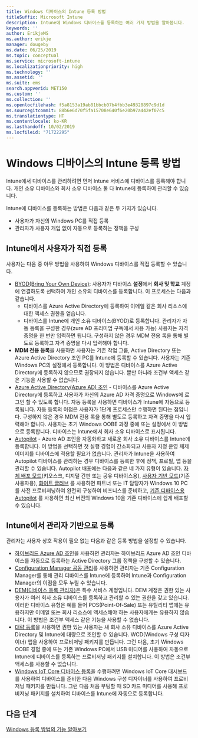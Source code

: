 ```yaml
---
title: Windows 디바이스의 Intune 등록 방법
titleSuffix: Microsoft Intune
description: Intune에 Windows 디바이스를 등록하는 여러 가지 방법을 알아봅니다.
keywords: ''
author: ErikjeMS
ms.author: erikje
manager: dougeby
ms.date: 06/25/2019
ms.topic: conceptual
ms.service: microsoft-intune
ms.localizationpriority: high
ms.technology: ''
ms.assetid: ''
ms.suite: ems
search.appverid: MET150
ms.custom: ''
ms.collection: ''
ms.openlocfilehash: f5a8153a19ab81bbcb07b4fbb3e49328897c9d1d
ms.sourcegitcommit: 88b6e6d70f5fa15708e640f6e20b97a442ef07c5
ms.translationtype: HT
ms.contentlocale: ko-KR
ms.lasthandoff: 10/02/2019
ms.locfileid: "71722295"
---
```

# <a name="intune-enrollment-methods-for-windows-devices"></a>Windows 디바이스의 Intune 등록 방법

Intune에서 디바이스를 관리하려면 먼저 Intune 서비스에 디바이스를 등록해야 합니다. 개인 소유 디바이스와 회사 소유 디바이스 둘 다 Intune에 등록하여 관리할 수 있습니다. 

Intune에 디바이스를 등록하는 방법은 다음과 같은 두 가지가 있습니다.
- 사용자가 자신의 Windows PC를 직접 등록 
- 관리자가 사용자 개입 없이 자동으로 등록하는 정책을 구성

## <a name="user-self-enrollment-in-intune"></a>Intune에서 사용자가 직접 등록

사용자는 다음 중 아무 방법을 사용하여 Windows 디바이스를 직접 등록할 수 있습니다.

- [BYOD(Bring Your Own Device)](https://docs.microsoft.com/intune-user-help/enroll-windows-10-device): 사용자가 디바이스 **설정**에서 **회사 및 학교** 계정에 연결하도록 선택하여 개인 소유의 디바이스를 등록합니다. 이 프로세스는 다음과 같습니다.
  - 디바이스를 Azure Active Directory에 등록하여 이메일 같은 회사 리소스에 대한 액세스 권한을 얻습니다.
  - 디바이스를 Intune에 개인 소유 디바이스(BYOD)로 등록합니다.
관리자가 자동 등록을 구성한 경우(zure AD 프리미엄 구독에서 사용 가능) 사용자는 자격 증명을 한 번만 입력하면 됩니다. 구성하지 않은 경우 MDM 전용 록을 통해 별도로 등록하고 자격 증명을 다시 입력해야 합니다.  
- **MDM 전용 등록**을 사용하면 사용자는 기존 작업 그룹, Active Directory 또는 Azure Active Directory 조인 PC를 Intune에 등록할 수 있습니다. 사용자는 기존 Windows PC의 설정에서 등록합니다. 이 방법은 디바이스를 Azure Active Directory에 등록하지 않으므로 권장되지 않습니다. 뿐만 아니라 조건부 액세스 같은 기능을 사용할 수 없습니다.
- [Azure Active Directory(Azure AD) 조인](https://docs.microsoft.com/azure/active-directory/user-help/user-help-join-device-on-network) - 디바이스를 Azure Active Directory에 등록하고 사용자가 자신의 Azure AD 자격 증명으로 Windows에 로그인 할 수 있도록 합니다. 자동 등록을 사용하면 디바이스가 Intune에 자동으로 등록됩니다. 자동 등록의 이점은 사용자가 1단계 프로세스만 수행하면 된다는 점입니다. 구성하지 않은 경우 MDM 전용 록을 통해 별도로 등록하고 자격 증명을 다시 입력해야 합니다. 사용자는 초기 Windows OOBE 과정 중에 또는 설정에서 이 방법으로 등록합니다. 디바이스는 Intune에서 회사 소유 디바이스로 표시됩니다.
- [Autopilot](enrollment-autopilot.md) - Azure AD 조인을 자동화하고 새로운 회사 소유 디바이스를 Intune에 등록합니다. 이 방법을 선택하면 첫 실행 경험이 간소화되고 사용자 지정 운영 체제 이미지를 디바이스에 적용할 필요가 없습니다. 관리자가 Intune을 사용하여 Autopilot 디바이스를 관리하는 경우 디바이스를 등록한 후에 정책, 프로필, 앱 등을 관리할 수 있습니다.  Autopilot 배포에는 다음과 같은 네 가지 유형이 있습니다. [자체 배포 모드](https://docs.microsoft.com/windows/deployment/windows-autopilot/self-deploying)(키오스크, 디지털 간판 또는 공유 디바이스용), [사용자 기반 모드](https://docs.microsoft.com/windows/deployment/windows-autopilot/user-driven)(기존 사용자용), [화이트 글러브](https://docs.microsoft.com/windows/deployment/windows-autopilot/white-glove) 를 사용하면 파트너 또는 IT 담당자가 Windows 10 PC를 사전 프로비저닝하여 완전히 구성하여 비즈니스를 준비하고, [기존 디바이스용 Autopilot](https://docs.microsoft.com/windows/deployment/windows-autopilot/existing-devices) 를 사용하면 최신 버전의 Windows 10을 기존 디바이스에 쉽게 배포할 수 있습니다.

## <a name="administrator-based-enrollment-in-intune"></a>Intune에서 관리자 기반으로 등록

관리자는 사용자 상호 작용이 필요 없는 다음과 같은 등록 방법을 설정할 수 있습니다.

- [하이브리드 Azure AD 조인](https://docs.microsoft.com/windows/client-management/mdm/enroll-a-windows-10-device-automatically-using-group-policy)을 사용하면 관리자는 하이브리드 Azure AD 조인 디바이스를 자동으로 등록하는 Active Directory 그룹 정책을 구성할 수 있습니다. 
- [Configuration Manager 공동 관리](https://docs.microsoft.com/sccm/comanage/overview)를 사용하면 관리자는 기존 Configuration Manager를 통해 관리 디바이스를 Intune에 등록하여 Intune과 Configuration Manager의 이점을 모두 누릴 수 있습니다. 
- [DEM(디바이스 등록 관리자)](device-enrollment-manager-enroll.md)은 특수 서비스 계정입니다. DEM 계정은 권한 있는 사용자가 여러 회사 소유 디바이스를 등록하고 관리할 수 있는 권한을 갖고 있습니다. 이러한 디바이스 유형은 예를 들어 POS(Point-Of-Sale) 또는 유틸리티 앱에는 유용하지만 이메일 또는 회사 리소스에 액세스해야 하는 사용자에게는 유용하지 않습니다. 이 방법은 조건부 액세스 같은 기능을 사용할 수 없습니다. 
- [대량 등록](../windows-bulk-enroll.md)을 사용하면 권한 있는 사용자는 새 회사 소유 디바이스를 Azure Active Directory 및 Intune에 대량으로 조인할 수 있습니다. WCD(Windows 구성 디자이너) 앱을 사용하여 프로비저닝 패키지를 만듭니다. 그런 다음, 초기 Windows OOBE 경험 중에 또는 기존 Windows PC에서 USB 미디어를 사용하여 자동으로 Intune에 디바이스를 등록하는 프로비저닝 패키지를 설치합니다. 이 방법은 조건부 액세스를 사용할 수 없습니다. 
- [Windows IoT Core 디바이스 등록](https://docs.microsoft.com/windows/iot-core/manage-your-device/intunedeviceenrollment)을 수행하려면 Windows IoT Core 대시보드를 사용하여 디바이스를 준비한 다음 Windows 구성 디자이너를 사용하여 프로비저닝 패키지를 만듭니다. 그런 다음 처음 부팅할 때 SD 카드 미디어를 사용해 프로비저닝 패키지를 설치하여 디바이스를 Intune에 자동으로 등록합니다.

## <a name="next-steps"></a>다음 단계

[Windows 등록 방법의 기능 알아보기](enrollment-method-capab.md)
